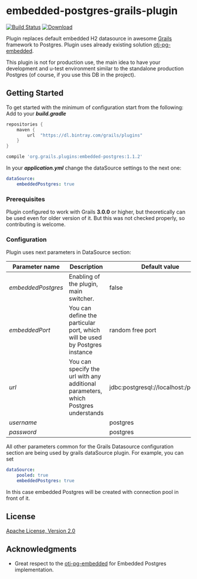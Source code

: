 # embedded-postgres-grails-plugin 
[![Build Status](https://travis-ci.org/Relaximus/embedded-postgres-grails-plugin.svg?branch=master)](https://travis-ci.org/Relaximus/embedded-postgres-grails-plugin)
[ ![Download](https://api.bintray.com/packages/relaximus/plugins/embedded-postgres/images/download.svg?version=1.0) ](https://bintray.com/relaximus/plugins/embedded-postgres/1.0/link)

Plugin replaces default embedded H2 datasource in awesome [Grails](http://grails.org) framework 
to Postgres. Plugin uses already existing solution [otj-pg-embedded](https://github.com/opentable/otj-pg-embedded). 

This plugin is not for production use, the main idea to have
your development and u-test environment similar to the standalone production Postgres (of course, if you use this DB in the project). 

## Getting Started

To get started with the minimum of configuration start from the following:
Add to your ***build.gradle***
```groovy
repositories {
    maven {
        url  "https://dl.bintray.com/grails/plugins" 
    }
}
```
```groovy
compile 'org.grails.plugins:embedded-postgres:1.1.2'
```
In your ***application.yml*** change the dataSource settings to the next one:
```yaml
dataSource:
    embeddedPostgres: true
```

### Prerequisites

Plugin configured to work with Grails **3.0.0** or higher, but theoretically can be used even for 
older version of it. But this was not checked properly, so contributing is welcome.

### Configuration

Plugin uses next parameters in DataSource section:

|Parameter name|Description|Default value|
|--------------|-----------|-------------|
| *embeddedPostgres* | Enabling of the plugin, main switcher. | false |
| *embeddedPort* | You can define the particular port, which will be used by Postgres instance | random free port |
| *url* | You can specify the url with any additional parameters, which Postgres understands | jdbc:postgresql://localhost:<embeddedPort>/postgres |
| *username* || postgres |
| *password* || postgres |

All other parameters common for the Grails Datasource configuration section are being used by grails dataSource plugin.
For example, you can set
```yaml
dataSource:
    pooled: true
    embeddedPostgres: true
``` 
In this case embedded Postgres will be created with connection pool in front of it.

## License

[Apache License, Version 2.0](https://opensource.org/licenses/apache2.0.php)

## Acknowledgments

* Great respect to the [otj-pg-embedded](https://github.com/opentable/otj-pg-embedded) for Embedded Postgres implementation.
